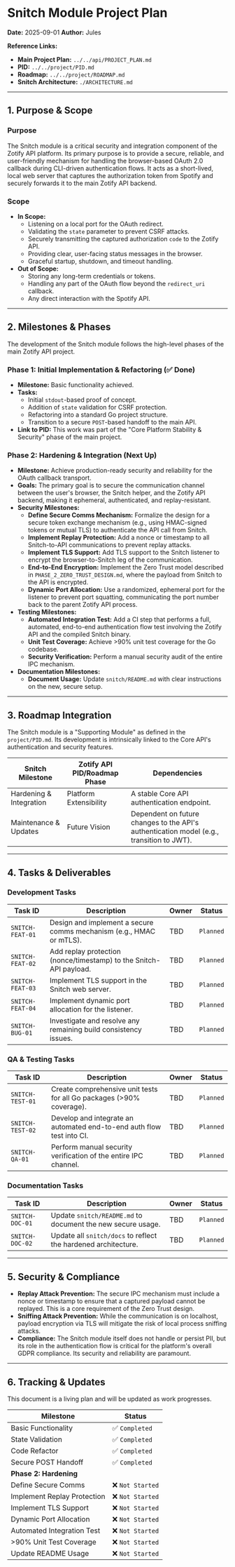 # Snitch Module Project Plan

**Date:** 2025-09-01
**Author:** Jules

**Reference Links:**
- **Main Project Plan:** `../../api/PROJECT_PLAN.md`
- **PID:** `../../project/PID.md`
- **Roadmap:** `../../project/ROADMAP.md`
- **Snitch Architecture:** `./ARCHITECTURE.md`

---

## 1. Purpose & Scope

### Purpose
The Snitch module is a critical security and integration component of the Zotify API platform. Its primary purpose is to provide a secure, reliable, and user-friendly mechanism for handling the browser-based OAuth 2.0 callback during CLI-driven authentication flows. It acts as a short-lived, local web server that captures the authorization token from Spotify and securely forwards it to the main Zotify API backend.

### Scope
- **In Scope:**
    - Listening on a local port for the OAuth redirect.
    - Validating the `state` parameter to prevent CSRF attacks.
    - Securely transmitting the captured authorization `code` to the Zotify API.
    - Providing clear, user-facing status messages in the browser.
    - Graceful startup, shutdown, and timeout handling.
- **Out of Scope:**
    - Storing any long-term credentials or tokens.
    - Handling any part of the OAuth flow beyond the `redirect_uri` callback.
    - Any direct interaction with the Spotify API.

---

## 2. Milestones & Phases

The development of the Snitch module follows the high-level phases of the main Zotify API project.

### Phase 1: Initial Implementation & Refactoring (✅ Done)
- **Milestone:** Basic functionality achieved.
- **Tasks:**
    - Initial `stdout`-based proof of concept.
    - Addition of `state` validation for CSRF protection.
    - Refactoring into a standard Go project structure.
    - Transition to a secure `POST`-based handoff to the main API.
- **Link to PID:** This work was part of the "Core Platform Stability & Security" phase of the main project.

### Phase 2: Hardening & Integration (Next Up)
- **Milestone:** Achieve production-ready security and reliability for the OAuth callback transport.
- **Goals:** The primary goal is to secure the communication channel between the user's browser, the Snitch helper, and the Zotify API backend, making it ephemeral, authenticated, and replay-resistant.
- **Security Milestones:**
    - **Define Secure Comms Mechanism:** Formalize the design for a secure token exchange mechanism (e.g., using HMAC-signed tokens or mutual TLS) to authenticate the API call from Snitch.
    - **Implement Replay Protection:** Add a nonce or timestamp to all Snitch-to-API communications to prevent replay attacks.
    - **Implement TLS Support:** Add TLS support to the Snitch listener to encrypt the browser-to-Snitch leg of the communication.
    - **End-to-End Encryption:** Implement the Zero Trust model described in `PHASE_2_ZERO_TRUST_DESIGN.md`, where the payload from Snitch to the API is encrypted.
    - **Dynamic Port Allocation:** Use a randomized, ephemeral port for the listener to prevent port squatting, communicating the port number back to the parent Zotify API process.
- **Testing Milestones:**
    - **Automated Integration Test:** Add a CI step that performs a full, automated, end-to-end authentication flow test involving the Zotify API and the compiled Snitch binary.
    - **Unit Test Coverage:** Achieve >90% unit test coverage for the Go codebase.
    - **Security Verification:** Perform a manual security audit of the entire IPC mechanism.
- **Documentation Milestones:**
    - **Document Usage:** Update `snitch/README.md` with clear instructions on the new, secure setup.

---

## 3. Roadmap Integration

The Snitch module is a "Supporting Module" as defined in the `project/PID.md`. Its development is intrinsically linked to the Core API's authentication and security features.

| Snitch Milestone | Zotify API PID/Roadmap Phase | Dependencies |
|---|---|---|
| Hardening & Integration | Platform Extensibility | A stable Core API authentication endpoint. |
| Maintenance & Updates | Future Vision | Dependent on future changes to the API's authentication model (e.g., transition to JWT). |

---

## 4. Tasks & Deliverables

### Development Tasks
| Task ID | Description | Owner | Status |
|---|---|---|---|
| `SNITCH-FEAT-01` | Design and implement a secure comms mechanism (e.g., HMAC or mTLS). | TBD | `Planned` |
| `SNITCH-FEAT-02` | Add replay protection (nonce/timestamp) to the Snitch-API payload. | TBD | `Planned` |
| `SNITCH-FEAT-03` | Implement TLS support in the Snitch web server. | TBD | `Planned` |
| `SNITCH-FEAT-04` | Implement dynamic port allocation for the listener. | TBD | `Planned` |
| `SNITCH-BUG-01` | Investigate and resolve any remaining build consistency issues. | TBD | `Planned` |

### QA & Testing Tasks
| Task ID | Description | Owner | Status |
|---|---|---|---|
| `SNITCH-TEST-01` | Create comprehensive unit tests for all Go packages (>90% coverage). | TBD | `Planned` |
| `SNITCH-TEST-02` | Develop and integrate an automated end-to-end auth flow test into CI. | TBD | `Planned` |
| `SNITCH-QA-01` | Perform manual security verification of the entire IPC channel. | TBD | `Planned` |

### Documentation Tasks
| Task ID | Description | Owner | Status |
|---|---|---|---|
| `SNITCH-DOC-01` | Update `snitch/README.md` to document the new secure usage. | TBD | `Planned` |
| `SNITCH-DOC-02` | Update all `snitch/docs` to reflect the hardened architecture. | TBD | `Planned` |

---

## 5. Security & Compliance

- **Replay Attack Prevention:** The secure IPC mechanism must include a nonce or timestamp to ensure that a captured payload cannot be replayed. This is a core requirement of the Zero Trust design.
- **Sniffing Attack Prevention:** While the communication is on localhost, payload encryption via TLS will mitigate the risk of local process sniffing attacks.
- **Compliance:** The Snitch module itself does not handle or persist PII, but its role in the authentication flow is critical for the platform's overall GDPR compliance. Its security and reliability are paramount.

---

## 6. Tracking & Updates

This document is a living plan and will be updated as work progresses.

| Milestone | Status |
|---|---|
| Basic Functionality | ✅ `Completed` |
| State Validation | ✅ `Completed` |
| Code Refactor | ✅ `Completed` |
| Secure POST Handoff | ✅ `Completed` |
| **Phase 2: Hardening** | |
| Define Secure Comms | ❌ `Not Started` |
| Implement Replay Protection | ❌ `Not Started` |
| Implement TLS Support | ❌ `Not Started` |
| Dynamic Port Allocation | ❌ `Not Started` |
| Automated Integration Test | ❌ `Not Started` |
| >90% Unit Test Coverage | ❌ `Not Started` |
| Update README Usage | ❌ `Not Started` |
